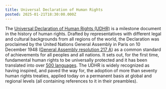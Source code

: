 ```yaml
---
title: Universal Declaration of Human Rights
posted: 2025-01-21T18:30:00.000Z
---
```


The [Universal Declaration of Human Rights (UDHR)](https://www.un.org/sites/un2.un.org/files/2021/03/udhr.pdf) is a milestone document in the history of human rights. Drafted by representatives with different legal and cultural backgrounds from all regions of the world, the Declaration was proclaimed by the United Nations General Assembly in Paris on 10 December 1948 ([General Assembly resolution 217 A](http://undocs.org/en/A/RES/217\(III\))) as a common standard of achievements for all peoples and all nations. It sets out, for the first time, fundamental human rights to be universally protected and it has been translated into over [500 languages](http://www.ohchr.org/en/search?f%5B0%5D=event_type_taxonomy_term_name%3AUniversal%20Declaration%20of%20Human%20Rights). The UDHR is widely recognized as having inspired, and paved the way for, the adoption of more than seventy human rights treaties, applied today on a permanent basis at global and regional levels (all containing references to it in their preambles).
